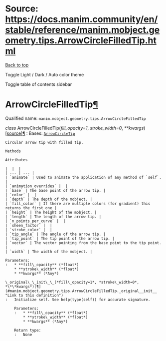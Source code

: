 # Source: https://docs.manim.community/en/stable/reference/manim.mobject.geometry.tips.ArrowCircleFilledTip.html

[Back to top](#)

Toggle Light / Dark / Auto color theme

Toggle table of contents sidebar

ArrowCircleFilledTip[¶](#arrowcirclefilledtip "Link to this heading")
=====================================================================

Qualified name: `manim.mobject.geometry.tips.ArrowCircleFilledTip`

*class* ArrowCircleFilledTip(*fill\_opacity=1*, *stroke\_width=0*, *\*\*kwargs*)[[source]](../_modules/manim/mobject/geometry/tips.html#ArrowCircleFilledTip)[¶](#manim.mobject.geometry.tips.ArrowCircleFilledTip "Link to this definition")
:   Bases: [`ArrowCircleTip`](manim.mobject.geometry.tips.ArrowCircleTip.html#manim.mobject.geometry.tips.ArrowCircleTip "manim.mobject.geometry.tips.ArrowCircleTip")

    Circular arrow tip with filled tip.

    Methods

    Attributes

    |  |  |
    | --- | --- |
    | `animate` | Used to animate the application of any method of `self`. |
    | `animation_overrides` |  |
    | `base` | The base point of the arrow tip. |
    | `color` |  |
    | `depth` | The depth of the mobject. |
    | `fill_color` | If there are multiple colors (for gradient) this returns the first one |
    | `height` | The height of the mobject. |
    | `length` | The length of the arrow tip. |
    | `n_points_per_curve` |  |
    | `sheen_factor` |  |
    | `stroke_color` |  |
    | `tip_angle` | The angle of the arrow tip. |
    | `tip_point` | The tip point of the arrow tip. |
    | `vector` | The vector pointing from the base point to the tip point. |
    | `width` | The width of the mobject. |

    Parameters:
    :   * **fill\_opacity** (*float*)
        * **stroke\_width** (*float*)
        * **kwargs** (*Any*)

    \_original\_\_init\_\_(*fill\_opacity=1*, *stroke\_width=0*, *\*\*kwargs*)[¶](#manim.mobject.geometry.tips.ArrowCircleFilledTip._original__init__ "Link to this definition")
    :   Initialize self. See help(type(self)) for accurate signature.

        Parameters:
        :   * **fill\_opacity** (*float*)
            * **stroke\_width** (*float*)
            * **kwargs** (*Any*)

        Return type:
        :   None